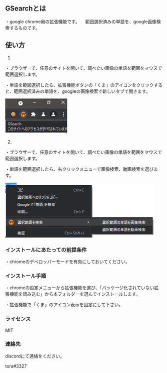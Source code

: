## GSearchとは
・google chrome用の拡張機能です。
　範囲選択済みの単語を、google画像検索するものです。

## 使い方
1)

・ブラウザーで、任意のサイトを開いて、調べたい画像の単語を範囲をマウスで範囲選択します。

・単語を範囲選択したら、拡張機能ボタンの「くま」のアイコンをクリックすると、範囲選択済みの単語を、googleの画像検索で新しいタブで開きます。

![clip_1](clip_1.png)

2)

・ブラウザーで、任意のサイトを開いて、調べたい画像の単語を範囲をマウスで範囲選択します。

・単語を範囲選択したら、右クリックメニューで画像検索、動画検索を選びます。

![clip_2](clip_2.png)


### インストールにあたっての前提条件
・chromeのデベロッパーモードを有効にしておいてください。

### インストール手順
・chromeの設定メニューから拡張機能を選び、「パッケージ化されていない拡張機能を読み込む」から本フォルダーを選んでインストールします。

・拡張機能で「くま」のアイコン表示を固定にして下さい。

### ライセンス
MIT

### 連絡先
discordにて連絡をください。

tora#3327
